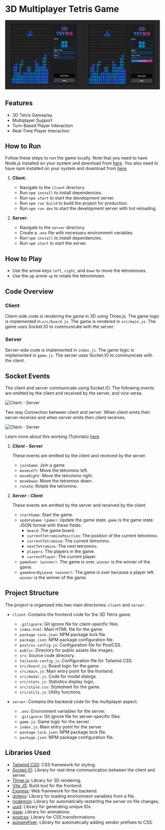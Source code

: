 # 3D Multiplayer Tetris Game


![screenshot](/screenshot.png)

## Features

- 3D Tetris Gameplay
- Multiplayer Support
- Turn-Based Player Interaction
- Real-Time Player Interaction

## How to Run

Follow these steps to run the game locally. Note that you need to have Node.js installed on your system and download from [here](https://nodejs.org/en/download/). You also need to have npm installed on your system and download from [here](https://www.npmjs.com/get-npm).

1. **Client**:
    - Navigate to the `client` directory.
    - Run `npm install` to install dependencies.
    - Run `npm start` to start the development server.
    - Run `npm run build` to build the project for production.
    - Run `npm run dev` to start the development server with hot reloading.

2. **Server**:
    - Navigate to the `server` directory.
    - Create a `.env` file with necessary environment variables.
    - Run `npm install` to install dependencies.
    - Run `npm start` to start the server.

## How to Play

- Use the arrow keys `left`, `right`, and `down` to move the tetrominoes.
- Use the up arrow `up` to rotate the tetrominoes.


## Code Overview

### Client

Client-side code is rendering the game in 3D using Three.js. The game logic is implemented in `src/board.js`. The game is rendered in `src/main.js`. The game uses Socket.IO to communicate with the server.

### Server

Server-side code is implemented in `index.js`. The game logic is implemented in `game.js`. The server uses Socket.IO to communicate with the client.

## Socket Events

The client and server communicate using Socket.IO. The following events are emitted by the client and received by the server, and vice versa.

![Client - Server](https://socket.io/images/bidirectional-communication2.png)

Two way Connection between client and server. When client emits then server receives and when server emits then client receives.

![Client - Server](https://socket.io/images/bidirectional-communication-socket.png)

Learn more about this working (Tutorials) [here](https://socket.io/docs/v4/tutorial/introduction).

1. ***Client - Server***

    These events are emitted by the client and received by the server.
    - `joinGame`: Join a game.
    - `moveLeft`: Move the tetromino left.
    - `moveRight`: Move the tetromino right.
    - `moveDown`: Move the tetromino down.
    - `rotate`: Rotate the tetromino.

2. ***Server - Client***

    These events are emitted by the server and received by the client.
    - `startGame`: Start the game.
    - `updateGame (game)`: Update the game state. `game` is the game state. JSON format with these fields:
        - `board`: The game board.
        - `currentTetrominoPosition`: The position of the current tetromino.
        - `currentTetromino`: The current tetromino.
        - `nextTetromino`: The next tetromino.
        - `players`: The players in the game.
        - `currentPlayer`: The current player.
    - `gameOver (winner)`: The game is over. `winner` is the winner of the game.
    - `gameOverByLeave (winner)`: The game is over because a player left. `winner` is the winner of the game.



## Project Structure

The project is organized into two main directories: `client` and `server`.

- `client`: Contains the frontend code for the 3D Tetris game.
  - `.gitignore`: Git ignore file for client-specific files.
  - `index.html`: Main HTML file for the game.
  - `package-lock.json`: NPM package lock file.
  - `package.json`: NPM package configuration file.
  - `postcss.config.js`: Configuration file for PostCSS.
  - `public`: Directory for public assets like images.
  - `src`: Source code directory.
  - `tailwind.config.js`: Configuration file for Tailwind CSS.
  - `src/board.js`: Board logic for the game.
  - `src/main.js`: Main entry point for the frontend.
  - `src/modal.js`: Code for modal dialogs.
  - `src/stats.js`: Statistics display logic.
  - `src/style.css`: Stylesheet for the game.
  - `src/utils.js`: Utility functions.

- `server`: Contains the backend code for the multiplayer aspect.
  - `.env`: Environment variables for the server.
  - `.gitignore`: Git ignore file for server-specific files.
  - `game.js`: Game logic for the server.
  - `index.js`: Main entry point for the server.
  - `package-lock.json`: NPM package lock file.
  - `package.json`: NPM package configuration file.

## Libraries Used

- [Tailwind CSS](https://tailwindcss.com/): CSS framework for styling.
- [Socket.IO](https://socket.io/): Library for real-time communication between the client and server.
- [Three.js](https://threejs.org/): Library for 3D rendering.
- [Vite JS](https://vitejs.dev/): Build tool for the frontend.
- [Express](https://expressjs.com/): Web framework for the backend.
- [dotenv](https://www.npmjs.com/package/dotenv): Library for loading environment variables from a file.
- [nodemon](https://www.npmjs.com/package/nodemon): Library for automatically restarting the server on file changes.
- [uuid](https://www.npmjs.com/package/uuid): Library for generating unique IDs.
- [gsap](https://www.npmjs.com/package/gsap): Library for animations.
- [postcss](https://www.npmjs.com/package/postcss): Library for CSS transformations.
- [autoprefixer](https://www.npmjs.com/package/autoprefixer): Library for automatically adding vendor prefixes to CSS.

